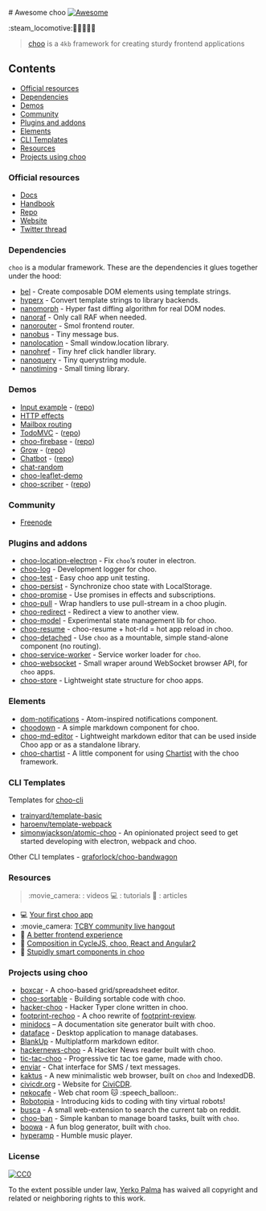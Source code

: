 \# Awesome choo [![Awesome](https://cdn.rawgit.com/sindresorhus/awesome/d7305f38d29fed78fa85652e3a63e154dd8e8829/media/badge.svg)](https://github.com/sindresorhus/awesome)

:steam\_locomotive::train::train::train::train::train:

> [choo](https://choo.io/) is a `4kb` framework for creating sturdy frontend applications

Contents
--------

-   [Official resources](#official-resources)
-   [Dependencies](#dependencies)
-   [Demos](#demos)
-   [Community](#community)
-   [Plugins and addons](#plugins-and-addons)
-   [Elements](#elements)
-   [CLI Templates](#cli-templates)
-   [Resources](#resources)
-   [Projects using choo](#projects-using-choo)

### Official resources

-   [Docs](https://github.com/yoshuawuyts/choo/blob/master/README.md)
-   [Handbook](https://github.com/yoshuawuyts/choo-handbook)
-   [Repo](https://github.com/yoshuawuyts/choo)
-   [Website](https://choo.io/)
-   [Twitter thread](https://twitter.com/yoshuawuyts/status/730087077803528193)

### Dependencies

`choo` is a modular framework. These are the dependencies it glues together under the hood:

-   [bel](https://github.com/shama/bel) - Create composable DOM elements using template strings.
-   [hyperx](https://github.com/substack/hyperx) - Convert template strings to library backends.
-   [nanomorph](https://github.com/choojs/nanomorph) - Hyper fast diffing algorithm for real DOM nodes.
-   [nanoraf](https://github.com/yoshuawuyts/nanoraf) - Only call RAF when needed.
-   [nanorouter](https://github.com/choojs/nanorouter) - Smol frontend router.
-   [nanobus](https://github.com/choojs/nanobus) - Tiny message bus.
-   [nanolocation](https://github.com/choojs/nanolocation) - Small window.location library.
-   [nanohref](https://github.com/choojs/nanohref) - Tiny href click handler library.
-   [nanoquery](https://github.com/choojs/nanoquery) - Tiny querystring module.
-   [nanotiming](https://github.com/choojs/nanotiming) - Small timing library.

### Demos

-   [Input example](http://requirebin.com/?gist=e589473373b3100a6ace29f7bbee3186) - ([repo](https://github.com/yoshuawuyts/choo/tree/master/examples/title))
-   [HTTP effects](https://hyperdev.com/#!/project/fork-fang)
-   [Mailbox routing](https://github.com/yoshuawuyts/choo/tree/master/examples/mailbox)
-   [TodoMVC](http://shuheikagawa.com/todomvc-choo) - ([repo](https://github.com/shuhei/todomvc-choo))
-   [choo-firebase](https://choo-firebase-2ec21.firebaseapp.com) - ([repo](https://github.com/mw222rs/choo-firebase))
-   [Grow](https://grow.static.land) - ([repo](https://github.com/sethvincent/grow))
-   [Chatbot](http://chootbot.herokuapp.com) - ([repo](https://github.com/plaey/chatbot))
-   [chat-random](https://github.com/akiva/chat-random)
-   [choo-leaflet-demo](https://github.com/timwis/choo-leaflet-demo)
-   [choo-scriber](https://zhouhansen.github.io/choo-scriber) - ([repo](https://github.com/ZhouHansen/choo-scriber))

### Community

-   [Freenode](https://webchat.freenode.net/?channels=choo)

### Plugins and addons

-   [choo-location-electron](https://github.com/bcomnes/choo-location-electron) - Fix `choo`’s router in electron.
-   [choo-log](https://github.com/yoshuawuyts/choo-log) - Development logger for choo.
-   [choo-test](https://github.com/mantoni/choo-test) - Easy choo app unit testing.
-   [choo-persist](https://github.com/yoshuawuyts/choo-persist/) - Synchronize choo state with LocalStorage.
-   [choo-promise](https://github.com/rahatarmanahmed/choo-promise) - Use promises in effects and subscriptions.
-   [choo-pull](https://github.com/yoshuawuyts/choo-pull) - Wrap handlers to use pull-stream in a choo plugin.
-   [choo-redirect](https://github.com/yoshuawuyts/choo-redirect) - Redirect a view to another view.
-   [choo-model](https://github.com/yoshuawuyts/choo-model) - Experimental state management lib for choo.
-   [choo-resume](https://github.com/bengourley/choo-resume) - choo-resume + hot-rld = hot app reload in choo.
-   [choo-detached](https://github.com/graforlock/choo-detached) - Use `choo` as a mountable, simple stand-alone component (no routing).
-   [choo-service-worker](https://github.com/choojs/choo-service-worker) - Service worker loader for `choo`.
-   [choo-websocket](https://github.com/YerkoPalma/choo-websocket) - Small wraper around WebSocket browser API, for `choo` apps.
-   [choo-store](https://github.com/ungoldman/choo-store) - Lightweight state structure for choo apps.

### Elements

-   [dom-notifications](https://github.com/finnp/dom-notifications) - Atom-inspired notifications component.
-   [choodown](https://github.com/trainyard/choodown) - A simple markdown component for choo.
-   [choo-md-editor](https://github.com/dbtek/choo-md-editor) - Lightweight markdown editor that can be used inside Choo app or as a standalone library.
-   [choo-chartist](https://github.com/rexmortus/choo-chartist) - A little component for using [Chartist](https://gionkunz.github.io/chartist-js/) with the choo framework.

### CLI Templates

Templates for [choo-cli](https://github.com/trainyard/choo-cli)

-   [trainyard/template-basic](https://github.com/trainyard/template-basic)
-   [haroenv/template-webpack](https://github.com/haroenv/template-webpack)
-   [simonwjackson/atomic-choo](https://github.com/simonwjackson/atomic-choo) - An opinionated project seed to get started developing with electron, webpack and choo.

Other CLI templates - [graforlock/choo-bandwagon](https://github.com/graforlock/choo-bandwagon)

### Resources

> :movie\_camera: : videos :computer: : tutorials :book: : articles

-   :computer: [Your first choo app](https://yoshuawuyts.gitbooks.io/choo/content/02_your_first_app.html)
-   :movie\_camera: [TCBY community live hangout](https://www.youtube.com/watch?v=a97Mw2z1SAI)
-   :book: [A better frontend experience](https://medium.com/@yoshuawuyts/a-better-frontend-experience-7b0498c85658)
-   :book: [Composition in CycleJS, choo, React and Angular2](http://blog.krawaller.se/posts/composition-in-cyclejs-choo-react-and-angular2)
-   :book: [Stupidly smart components in choo](http://blog.krawaller.se/posts/stupidly-smart-components-in-choo)

### Projects using choo

-   [boxcar](https://github.com/toddself/boxcar) - A choo-based grid/spreadsheet editor.
-   [choo-sortable](https://github.com/willkessler/choo-sortable) - Building sortable code with choo.
-   [hacker-choo](https://github.com/mw222rs/hacker-choo) - Hacker Typer clone written in choo.
-   [footprint-rechoo](https://github.com/npeihl/footprint-rechoo) - A choo rewrite of [footprint-review](http://github.com/sjcgis/footprint-review).
-   [minidocs](https://github.com/freeman-lab/minidocs) – A documentation site generator built with choo.
-   [dataface](https://github.com/timwis/dataface) - Desktop application to manage databases.
-   [BlankUp](https://github.com/HoverBaum/BlankUp-Electron) - Multiplatform markdown editor.
-   [hackernews-choo](https://github.com/kvnneff/hackernews-choo) - A Hacker News reader built with choo.
-   [tic-tac-choo](https://github.com/YerkoPalma/tic-tac-toe) - Progressive tic tac toe game, made with choo.
-   [enviar](https://github.com/timwis/enviar) - Chat interface for SMS / text messages.
-   [kaktus](https://github.com/kaktus/kaktus) - A new minimalistic web browser, built on `choo` and IndexedDB.
-   [civicdr.org](https://github.com/CiviCDR/civicdr.org) - Website for [CiviCDR](https://civicdr.org/).
-   [nekocafe](https://github.com/notenoughneon/nekocafe) - Web chat room :cat: :speech\_balloon:.
-   [Robotopia](https://github.com/robotopia-x/robotopia) - Introducing kids to coding with tiny virtual robots!
-   [busca](https://github.com/afk-mcz/busca) - A small web-extension to search the current tab on reddit.
-   [choo-ban](https://github.com/luizbaldi/choo-ban) - Simple kanban to manage board tasks, built with `choo`.
-   [boowa](https://github.com/boowajs/boowa) - A fun blog generator, built with `choo`.
-   [hyperamp](https://github.com/hypermodules/hyperamp) - Humble music player.

### License

[![CC0](http://mirrors.creativecommons.org/presskit/buttons/88x31/svg/cc-zero.svg)](https://creativecommons.org/publicdomain/zero/1.0/)

To the extent possible under law, [Yerko Palma](https://github.com/YerkoPalma) has waived all copyright and related or neighboring rights to this work.
